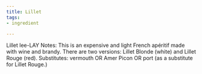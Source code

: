 ```yaml
---
title: Lillet
tags:
- ingredient

---
```

Lillet lee-LAY Notes: This is an expensive and light French apéritif made with wine and brandy. There are two versions: Lillet Blonde (white) and Lillet Rouge (red). Substitutes: vermouth OR Amer Picon OR port (as a substitute for Lillet Rouge.)
